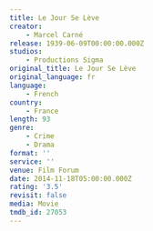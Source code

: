 ```yaml
---
title: Le Jour Se Lève
creator:
    - Marcel Carné
release: 1939-06-09T00:00:00.000Z
studios:
    - Productions Sigma
original_title: Le Jour Se Lève
original_language: fr
language:
    - French
country:
    - France
length: 93
genre:
    - Crime
    - Drama
format: ''
service: ''
venue: Film Forum
date: 2014-11-18T05:00:00.000Z
rating: '3.5'
revisit: false
media: Movie
tmdb_id: 27053
---
```



